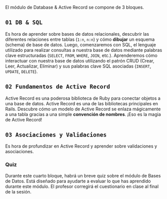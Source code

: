 El módulo de Database & Active Record se compone de 3 bloques.

## `01 DB & SQL`

Es hora de aprender sobre bases de datos relacionales, descubrir las diferentes relaciones entre tablas (`1:n`, `n:n`) y cómo **dibujar** un esquema (schema) de base de datos. Luego, comenzaremos con SQL, el lenguaje utilizado para realizar consultas a nuestra base de datos mediante palabras clave estructuradas (`SELECT`, `FROM`, `WHERE`, `JOIN`, etc.). Aprenderemos cómo interactuar con nuestra base de datos utilizando el patrón CRUD (Crear, Leer, Actualizar, Eliminar) y sus palabras clave SQL asociadas (`INSERT`, `UPDATE`, `DELETE`).

## `02 Fundamentos de Active Record`

Active Record es una poderosa biblioteca de Ruby para conectar objetos a una base de datos. Active Record es una de las bibliotecas principales en Rails. Descubre cómo un modelo de Active Record se enlaza mágicamente a una tabla gracias a una simple **convención de nombres**. ¡Eso es la magia de Active Record!

## `03 Asociaciones y Validaciones`

Es hora de profundizar en Active Record y aprender sobre validaciones y asociaciones.

### Quiz

Durante este cuarto bloque, habrá un breve quiz sobre el módulo de Bases de Datos. Está diseñado para ayudarte a evaluar lo que has aprendido durante este módulo. El profesor corregirá el cuestionario en clase al final de la sesión.
